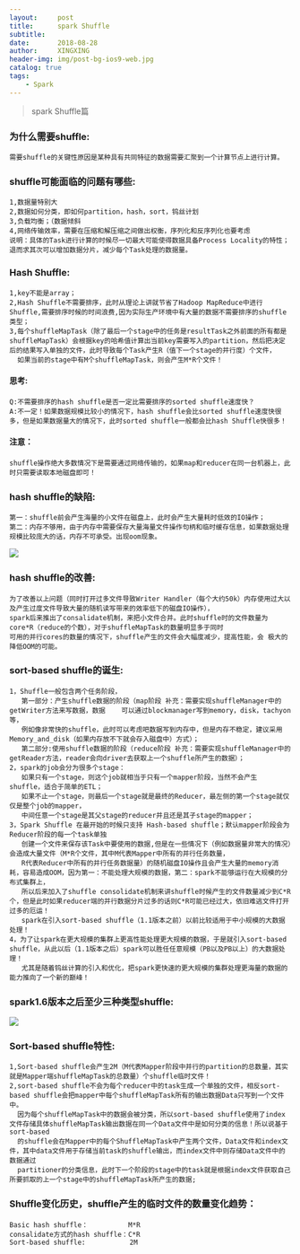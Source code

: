 ```yaml
---
layout:     post
title:      spark Shuffle
subtitle:   
date:       2018-08-28
author:     XINGXING
header-img: img/post-bg-ios9-web.jpg
catalog: true
tags:
    - Spark
---
```


>
>spark Shuffle篇
> 

### 为什么需要shuffle:
    需要shuffle的关键性原因是某种具有共同特征的数据需要汇聚到一个计算节点上进行计算。

### shuffle可能面临的问题有哪些:
    1,数据量特别大
    2,数据如何分类，即如何partition，hash，sort，钨丝计划
    3,负载均衡；（数据倾斜
    4,网络传输效率，需要在压缩和解压缩之间做出权衡，序列化和反序列化也要考虑
    说明：具体的Task进行计算的时候尽一切最大可能使得数据具备Process Locality的特性；退而求其次可以增加数据分片，减少每个Task处理的数据量。

### Hash Shuffle:
    1,key不能是array；
    2,Hash Shuffle不需要排序，此时从理论上讲就节省了Hadoop MapReduce中进行Shuffle,需要排序时候的时间浪费,因为实际生产环境中有大量的数据不需要排序的shuffle类型；
    3,每个shuffleMapTask（除了最后一个stage中的任务是resultTask之外前面的所有都是shuffleMapTask）会根据key的哈希值计算出当前key需要写入的partition，然后把决定后的结果写入单独的文件，此时导致每个Task产生R（值下一个stage的并行度）个文件，
      如果当前的stage中有M个shuffleMapTask，则会产生M*R个文件！

#### 思考:       
    Q:不需要排序的hash shuffle是否一定比需要排序的sorted shuffle速度快？
    A:不一定！如果数据规模比较小的情况下，hash shuffle会比sorted shuffle速度快很多，但是如果数据量大的情况下，此时sorted shuffle一般都会比hash Shuffle快很多！
    
#### 注意：
    shuffle操作绝大多数情况下是需要通过网络传输的，如果map和reducer在同一台机器上，此时只需要读取本地磁盘即可！

### hash shuffle的缺陷:
    第一：shuffle前会产生海量的小文件在磁盘上，此时会产生大量耗时低效的IO操作；
    第二：内存不够用，由于内存中需要保存大量海量文件操作句柄和临时缓存信息，如果数据处理规模比较庞大的话，内存不可承受。出现oom现象。
![](https://ws3.sinaimg.cn/large/0069RVTdgy1fuyfwlkp15j31kw0npdks.jpg)

### hash shuffle的改善:
    为了改善以上问题（同时打开过多文件导致Writer Handler（每个大约50k）内存使用过大以及产生过度文件导致大量的随机读写带来的效率低下的磁盘IO操作），
    spark后来推出了consalidate机制，来把小文件合并。此时shuffle时的文件数量为core*R（reduce的个数），对于shuffleMapTask的数量明显多于同时
    可用的并行cores的数量的情况下，shuffle产生的文件会大幅度减少，提高性能，会 极大的降低OOM的可能。

### sort-based shuffle的诞生:
    1，Shuffle一般包含两个任务阶段，
       第一部分：产生shuffle数据的阶段（map阶段 补充：需要实现shuffleManager中的getWriter方法来写数据，数据    可以通过blockmanager写到memory，disk，tachyon等，
       例如像非常快的shuffle，此时可以考虑吧数据写到内存中，但是内存不稳定，建议采用Memory_and_disk（如果内存放不下就会存入磁盘中）方式）；
       第二部分:使用shuffle数据的阶段（reduce阶段 补充：需要实现shuffleManager中的getReader方法，reader会向driver去获取上一个shuffle所产生的数据）；
    2，spark的job会分为很多个stage：
       如果只有一个stage，则这个job就相当于只有一个mapper阶段，当然不会产生shuffle，适合于简单的ETL；
       如果不止一个stage，则最后一个stage就是最终的Reducer，最左侧的第一个stage就仅仅是整个job的mapper，
       中间任意一个stage是其父stage的reducer并且还是其子stage的mapper；
    3，Spark Shuffle 在最开始的时候只支持 Hash-based shuffle；默认mapper阶段会为Reducer阶段的每一个task单独
       创建一个文件来保存该Task中要使用的数据,但是在一些情况下（例如数据量非常大的情况）会造成大量文件（M*R个文件，其中M代表Mapper中所有的并行任务数量，
       R代表Reducer中所有的并行任务数据量）的随机磁盘IO操作且会产生大量的memory消耗，容易造成OOM，因为第一：不能处理大规模的数据，第二：spark不能够运行在大规模的分布式集群上，
       所以后来加入了shuffle consolidate机制来讲shuffle时候产生的文件数量减少到C*R个，但是此时如果reducer端的并行数据分片过多的话则C*R可能已经过大，依旧难逃文件打开过多的厄运！
       spark在引入sort-based shuffle（1.1版本之前）以前比较适用于中小规模的大数据处理！
    4，为了让spark在更大规模的集群上更高性能处理更大规模的数据，于是就引入sort-based shuffle，从此以后（1.1版本之后）spark可以胜任任意规模（PB以及PB以上）的大数据处理！
       尤其是随着钨丝计算的引入和优化，把spark更快速的更大规模的集群处理更海量的数据的能力推向了一个新的巅峰！

### spark1.6版本之后至少三种类型shuffle:
![](https://ws2.sinaimg.cn/large/0069RVTdgy1fuyg7hchqvj30yq05ht9d.jpg)

### Sort-based shuffle特性:
    1,Sort-based shuffle会产生2M（M代表Mapper阶段中并行的partition的总数量，其实就是Mapper端shuffleMapTask的总数量）个shuffle临时文件！
    2,sort-based shuffle不会为每个reducer中的task生成一个单独的文件，相反sort-based shuffle会把mapper中每个shuffleMapTask所有的输出数据Data只写到一个文件中。
      因为每个shuffleMapTask中的数据会被分类，所以sort-based shuffle使用了index文件存储具体shuffleMapTask输出数据在同一个Data文件中是如何分类的信息！所以说基于sort-based
      的shuffle会在Mapper中的每个ShuffleMapTask中产生两个文件，Data文件和index文件，其中data文件用于存储当前task的shuffle输出，而index文件中则存储Data文件中的数据通过
      partitioner的分类信息，此时下一个阶段的stage中的task就是根据index文件获取自己所要抓取的上一个stage中的shuffleMapTask所产生的数据;

###  Shuffle变化历史，shuffle产生的临时文件的数量变化趋势：
    Basic hash shuffle：          M*R
    consalidate方式的hash shuffle：C*R
    Sort-based shuffle:           2M

    


	
